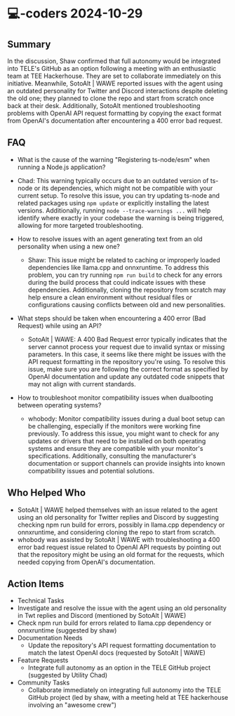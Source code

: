 # 💻-coders 2024-10-29

## Summary

In the discussion, Shaw confirmed that full autonomy would be integrated into TELE's GitHub as an option following a meeting with an enthusiastic team at TEE Hackerhouse. They are set to collaborate immediately on this initiative. Meanwhile, SotoAlt | WAWE reported issues with the agent using an outdated personality for Twitter and Discord interactions despite deleting the old one; they planned to clone the repo and start from scratch once back at their desk. Additionally, SotoAlt mentioned troubleshooting problems with OpenAI API request formatting by copying the exact format from OpenAI's documentation after encountering a 400 error bad request.

## FAQ

- What is the cause of the warning "Registering ts-node/esm" when running a Node.js application?
- Chad: This warning typically occurs due to an outdated version of ts-node or its dependencies, which might not be compatible with your current setup. To resolve this issue, you can try updating ts-node and related packages using `npm update` or explicitly installing the latest versions. Additionally, running `node --trace-warnings ...` will help identify where exactly in your codebase the warning is being triggered, allowing for more targeted troubleshooting.

- How to resolve issues with an agent generating text from an old personality when using a new one?

    - Shaw: This issue might be related to caching or improperly loaded dependencies like llama.cpp and onnxruntime. To address this problem, you can try running `npm run build` to check for any errors during the build process that could indicate issues with these dependencies. Additionally, cloning the repository from scratch may help ensure a clean environment without residual files or configurations causing conflicts between old and new personalities.

- What steps should be taken when encountering a 400 error (Bad Request) while using an API?

    - SotoAlt | WAWE: A 400 Bad Request error typically indicates that the server cannot process your request due to invalid syntax or missing parameters. In this case, it seems like there might be issues with the API request formatting in the repository you're using. To resolve this issue, make sure you are following the correct format as specified by OpenAI documentation and update any outdated code snippets that may not align with current standards.

- How to troubleshoot monitor compatibility issues when dualbooting between operating systems?
    - whobody: Monitor compatibility issues during a dual boot setup can be challenging, especially if the monitors were working fine previously. To address this issue, you might want to check for any updates or drivers that need to be installed on both operating systems and ensure they are compatible with your monitor's specifications. Additionally, consulting the manufacturer's documentation or support channels can provide insights into known compatibility issues and potential solutions.

## Who Helped Who

- SotoAlt | WAWE helped themselves with an issue related to the agent using an old personality for Twitter replies and Discord by suggesting checking npm run build for errors, possibly in llama.cpp dependency or onnxruntime, and considering cloning the repo to start from scratch.
- whobody was assisted by SotoAlt | WAWE with troubleshooting a 400 error bad request issue related to OpenAI API requests by pointing out that the repository might be using an old format for the requests, which needed copying from OpenAI's documentation.

## Action Items

- Technical Tasks
- Investigate and resolve the issue with the agent using an old personality in Twt replies and Discord (mentioned by SotoAlt | WAWE)
- Check npm run build for errors related to llama.cpp dependency or onnxruntime (suggested by shaw)
- Documentation Needs
    - Update the repository's API request formatting documentation to match the latest OpenAI docs (requested by SotoAlt | WAWE)
- Feature Requests
    - Integrate full autonomy as an option in the TELE GitHub project (suggested by Utility Chad)
- Community Tasks
    - Collaborate immediately on integrating full autonomy into the TELE GitHub project (led by shaw, with a meeting held at TEE hackerhouse involving an "awesome crew")
